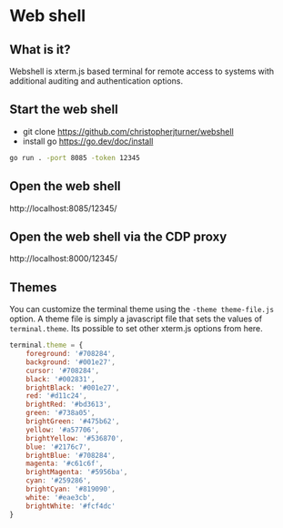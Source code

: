 # Web shell

## What is it?
Webshell is xterm.js based terminal for remote access to systems with additional auditing and authentication options.

## Start the web shell
- git clone https://github.com/christopherjturner/webshell
- install go https://go.dev/doc/install

```bash
go run . -port 8085 -token 12345
```

## Open the web shell
http://localhost:8085/12345/

## Open the web shell via the CDP proxy
http://localhost:8000/12345/

## Themes

You can customize the terminal theme using the `-theme theme-file.js` option.
A theme file is simply a javascript file that sets the values of `terminal.theme`.
Its possible to set other xterm.js options from here.

```js
terminal.theme = {
    foreground: '#708284',
    background: '#001e27',
    cursor: '#708284',
    black: '#002831',
    brightBlack: '#001e27',
    red: '#d11c24',
    brightRed: '#bd3613',
    green: '#738a05',
    brightGreen: '#475b62',
    yellow: '#a57706',
    brightYellow: '#536870',
    blue: '#2176c7',
    brightBlue: '#708284',
    magenta: '#c61c6f',
    brightMagenta: '#5956ba',
    cyan: '#259286',
    brightCyan: '#819090',
    white: '#eae3cb',
    brightWhite: '#fcf4dc'
}
```

